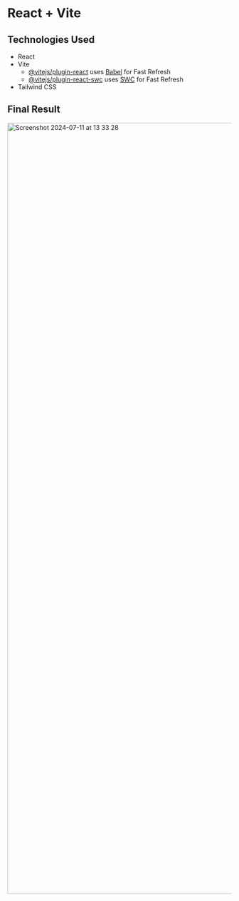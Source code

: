 # React + Vite

## Technologies Used
- React
- Vite
    - [@vitejs/plugin-react](https://github.com/vitejs/vite-plugin-react/blob/main/packages/plugin-react/README.md) uses [Babel](https://babeljs.io/) for Fast Refresh
    - [@vitejs/plugin-react-swc](https://github.com/vitejs/vite-plugin-react-swc) uses [SWC](https://swc.rs/) for Fast Refresh
- Tailwind CSS

## Final Result
<img width="1728" alt="Screenshot 2024-07-11 at 13 33 28" src="https://github.com/tesddev/Learning-antd-and-tailwind-css/assets/58847828/69261632-2e36-4b89-9261-33eec2f5595e">
